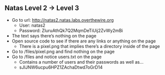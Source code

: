## Natas Level 2 → Level 3
- Go to url: http://natas2.natas.labs.overthewire.org
    - User: natas2
    - Password: ZluruAthQk7Q2MqmDeTiUij2ZvWy2mBi
- The text says there’s nothing on the page
- Open source code to see if there are any links or anything on the page
    - There is a pixel.png that implies there’s a directory inside of the page
- Go to /files/pixel.png and find nothing on the page
- Go to /files and notice users.txt on the page
    - Contains a number of users and their passwords as well as…
    - sJIJNW6ucpu6HPZ1ZAchaDtwd7oGrD14
